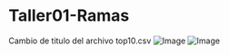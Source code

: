 # Taller01-Ramas

Cambio de titulo del archivo top10.csv
![Image](https://github.com/user-attachments/assets/f2fe34a2-d263-4f1d-b980-6ae442447f75)
![Image](https://github.com/user-attachments/assets/d5ca419f-533d-4b5c-9e76-1c7c7d41901d)

